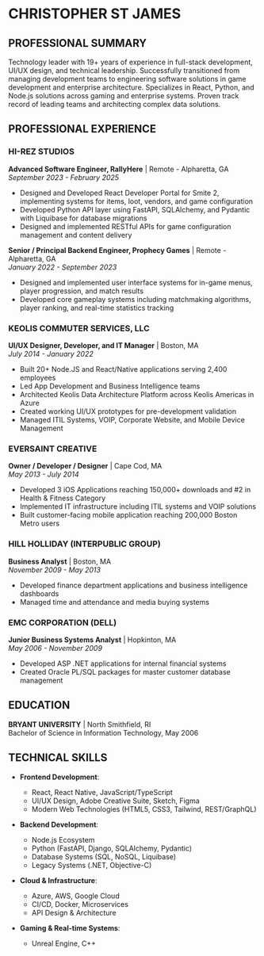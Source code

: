 # CHRISTOPHER ST JAMES

## PROFESSIONAL SUMMARY

Technology leader with 19+ years of experience in full-stack development, UI/UX design, and technical leadership. Successfully transitioned from managing development teams to engineering software solutions in game development and enterprise architecture. Specializes in React, Python, and Node.js solutions across gaming and enterprise systems. Proven track record of leading teams and architecting complex data solutions.

## PROFESSIONAL EXPERIENCE

### HI-REZ STUDIOS

**Advanced Software Engineer, RallyHere** | Remote - Alpharetta, GA  
_September 2023 - February 2025_

- Designed and Developed React Developer Portal for Smite 2, implementing systems for items, loot, vendors, and game configuration
- Developed Python API layer using FastAPI, SQLAlchemy, and Pydantic with Liquibase for database migrations
- Designed and implemented RESTful APIs for game configuration management and content delivery

**Senior / Principal Backend Engineer, Prophecy Games** | Remote - Alpharetta, GA  
_January 2022 - September 2023_

- Designed and implemented user interface systems for in-game menus, player progression, and match results
- Developed core gameplay systems including matchmaking algorithms, player ranking, and real-time statistics tracking

### KEOLIS COMMUTER SERVICES, LLC

**UI/UX Designer, Developer, and IT Manager** | Boston, MA  
_July 2014 - January 2022_

- Built 20+ Node.JS and React/Native applications serving 2,400 employees
- Led App Development and Business Intelligence teams
- Architected Keolis Data Architecture Platform across Keolis Americas in Azure
- Created working UI/UX prototypes for pre-development validation
- Managed ITIL Systems, VOIP, Corporate Website, and Mobile Device Management

### EVERSAINT CREATIVE

**Owner / Developer / Designer** | Cape Cod, MA  
_May 2013 - July 2014_

- Developed 3 iOS Applications reaching 150,000+ downloads and #2 in Health & Fitness Category
- Implemented IT infrastructure including ITIL systems and VOIP solutions
- Built customer-facing mobile application reaching 200,000 Boston Metro users

### HILL HOLLIDAY (INTERPUBLIC GROUP)

**Business Analyst** | Boston, MA  
_November 2009 - May 2013_

- Developed finance department applications and business intelligence dashboards
- Managed time and attendance and media buying systems

### EMC CORPORATION (DELL)

**Junior Business Systems Analyst** | Hopkinton, MA  
_May 2006 - November 2009_

- Developed ASP .NET applications for internal financial systems
- Created Oracle PL/SQL packages for master customer database management

## EDUCATION

**BRYANT UNIVERSITY** | North Smithfield, RI  
Bachelor of Science in Information Technology, May 2006

## TECHNICAL SKILLS

- **Frontend Development**:

  - React, React Native, JavaScript/TypeScript
  - UI/UX Design, Adobe Creative Suite, Sketch, Figma
  - Modern Web Technologies (HTML5, CSS3, Tailwind, REST/GraphQL)

- **Backend Development**:

  - Node.js Ecosystem
  - Python (FastAPI, Django, SQLAlchemy, Pydantic)
  - Database Systems (SQL, NoSQL, Liquibase)
  - Legacy Systems (.NET, Objective-C)

- **Cloud & Infrastructure**:

  - Azure, AWS, Google Cloud
  - CI/CD, Docker, Microservices
  - API Design & Architecture

- **Gaming & Real-time Systems**:
  - Unreal Engine, C++

